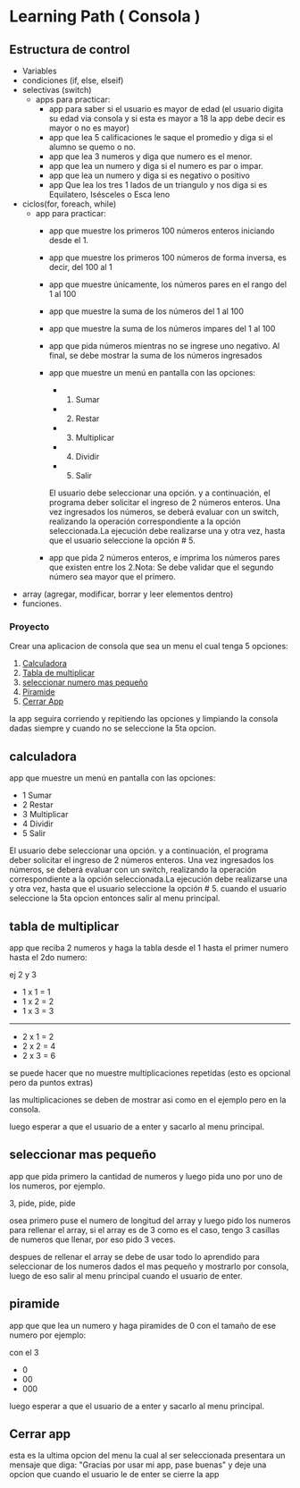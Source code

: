 # Learning Path ( Consola )

## Estructura de control
- Variables
- condiciones (if, else, elseif)
- selectivas (switch)
  - apps para practicar:
    - app para saber si el usuario es mayor de edad (el usuario digita su edad via consola y si esta es mayor a 18 la app debe decir es mayor o no es mayor)
    - app que lea 5 calificaciones le saque el promedio y diga si el alumno se quemo o no.
    - app que lea 3 numeros y diga que numero es el menor.
    - app que lea un numero y diga si el numero es par o impar.
    - app que lea un numero y diga si es negativo o positivo
    - app Que lea los tres 1 lados de un triangulo y nos diga si es Equilatero,
Isésceles o Esca leno
- ciclos(for, foreach, while)
  - app para practicar:
    - app que muestre los primeros 100 números enteros iniciando desde el 1.
    - app que muestre los primeros 100 números de forma inversa, es decir, del 100 al 1
    - app que muestre únicamente, los números pares en el rango del 1 al 100
    - app que muestre la suma de los números del 1 al 100
    - app que muestre la suma de los números impares del 1 al 100
    - app que pida números mientras no se ingrese uno negativo. Al final, se debe mostrar la suma de los números ingresados
    - app que muestre un menú en pantalla con las opciones:
      - 1) Sumar
      - 2) Restar
      - 3) Multiplicar
      - 4) Dividir
      - 5) Salir
      
      El usuario debe seleccionar una opción. y a continuación, el programa deber solicitar el ingreso de 2 números enteros. Una vez ingresados los números, se deberá evaluar con un switch, realizando la operación correspondiente a la opción seleccionada.La ejecución debe realizarse una y otra vez, hasta que el usuario seleccione la opción # 5.
    - app que pida 2 números enteros, e imprima los números pares que existen entre los 2.Nota: Se debe validar que el segundo número sea mayor que el primero.
- array (agregar, modificar, borrar y leer elementos dentro)
- funciones.

 ### Proyecto 
 Crear una aplicacion de consola que sea un menu el cual tenga 5 opciones:

1. [Calculadora](#calculadora)
2. [Tabla de multiplicar](#tabla-de-multiplicar)
3. [seleccionar numero mas pequeño](#seleccionar-mas-pequeño)
4. [Piramide](#piramide)
5. [Cerrar App](#cerrar-app)

 la app seguira corriendo y repitiendo las opciones y limpiando la consola dadas siempre y cuando no se seleccione la 5ta opcion.

## calculadora 
app que muestre un menú en pantalla con las opciones:
- 1 Sumar
- 2 Restar
- 3 Multiplicar
- 4 Dividir
- 5 Salir

El usuario debe seleccionar una opción. y a continuación, el programa deber solicitar el ingreso de 2 números enteros. Una vez ingresados los números, se deberá evaluar con un switch, realizando la operación correspondiente a la opción seleccionada.La ejecución debe realizarse una y otra vez, hasta que el usuario seleccione la opción # 5. cuando el usuario seleccione la 5ta opcion entonces salir al menu principal.


## tabla de multiplicar 

app que reciba 2 numeros y haga la tabla desde el 1 hasta el primer numero hasta el 2do numero:

ej  2 y 3


- 1 x 1 = 1
- 1 x 2 = 2
- 1 x 3 = 3
---
- 2 x 1 = 2
- 2 x 2 = 4 
- 2 x 3 = 6

se puede hacer que no muestre multiplicaciones repetidas (esto es opcional pero da puntos extras)

las multiplicaciones se deben de mostrar asi como en el ejemplo pero en la consola.

luego esperar a que el usuario de a enter y sacarlo al menu principal.


## seleccionar mas pequeño 

app que pida primero la cantidad de numeros y luego pida uno por uno de los numeros, por ejemplo. 

3, pide, pide, pide

osea primero puse el numero de longitud del array y luego pido los numeros para rellenar el array, si el array es de 3 como es el caso, tengo 3 casillas de numeros que llenar, por eso pido 3 veces.

despues de rellenar el array se debe de usar todo lo aprendido para seleccionar de los numeros dados el mas pequeño y mostrarlo por consola, luego de eso salir al menu principal cuando el usuario de enter.


## piramide 

app que que lea un numero y haga piramides de 0 con el tamaño de ese numero por ejemplo:

con el 3

- 0
- 00
- 000

luego esperar a que el usuario de a enter y sacarlo al menu principal.

## Cerrar app 

esta es la ultima opcion del menu la cual al ser seleccionada presentara un mensaje que diga:
 "Gracias por usar mi app, pase buenas" y deje una opcion que cuando el usuario le de enter se cierre la app 





